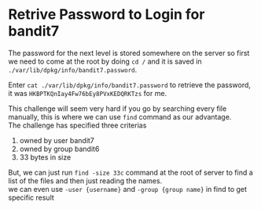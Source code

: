 # Retrive Password to Login for bandit7
The password for the next level is stored somewhere on the server so first we need to come at the root by doing `cd /`
and it is saved in `./var/lib/dpkg/info/bandit7.password`. <br>

Enter `cat ./var/lib/dpkg/info/bandit7.password` to retrieve the password, it was `HKBPTKQnIay4Fw76bEy8PVxKEDQRKTzs` for me. <br>

This challenge will seem very hard if you go by searching every file manually, this is where we can use `find` command as our advantage. <br>
The challenge has specified three criterias 
1. owned by user bandit7
2. owned by group bandit6
3. 33 bytes in size <br>

But, we can just run `find -size 33c` command at the root of server to find a list of the files and then just reading the names. <br>
we can even use `-user {username}` and `-group {group name}` in find to get specific result